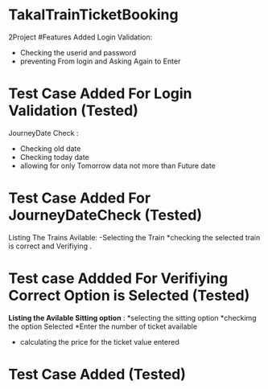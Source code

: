 # TakalTrainTicketBooking
2Project
#Features Added
Login Validation:
* Checking the userid and password 
* preventing From login and Asking Again to  Enter 
# Test Case Added For Login Validation (Tested)
JourneyDate Check :
* Checking old date 
* Checking today date 
* allowing for only Tomorrow data not more than Future date
# Test Case Added For JourneyDateCheck (Tested)
Listing The Trains Avilable:
 -Selecting the Train *checking the selected train is correct and Verifiying .
 # Test case Addded For Verifiying Correct Option is Selected (Tested)
**Listing the Avilable Sitting option** :
*selecting the sitting option
*checkimg the option Selected 
*Enter the number of ticket available
* calculating the price for the ticket value entered
# Test Case Added (Tested)

 
